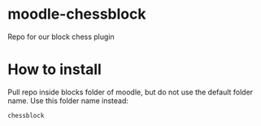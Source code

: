 # moodle-chessblock
Repo for our block chess plugin

# How to install
Pull repo inside blocks folder of moodle, but do not use the default folder name. Use this folder name instead:
```
chessblock
```
